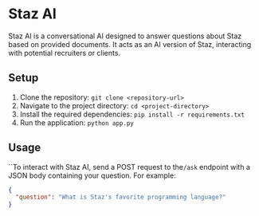 # Staz AI

Staz AI is a conversational AI designed to answer questions about Staz based on provided documents. It acts as an AI version of Staz, interacting with potential recruiters or clients.

## Setup

1. Clone the repository: `git clone <repository-url>`
2. Navigate to the project directory: `cd <project-directory>`
3. Install the required dependencies: `pip install -r requirements.txt`
4. Run the application: `python app.py`

## Usage

``To interact with Staz AI, send a POST request to the`/ask` endpoint with a JSON body containing your question. For example:

```json
{
  "question": "What is Staz's favorite programming language?"
}
```
